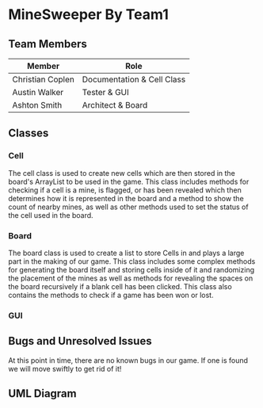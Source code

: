 # MineSweeper By Team1

## Team Members

|Member|Role|
|------|----|
|Christian Coplen|Documentation & Cell Class|
|Austin Walker|Tester & GUI|
|Ashton Smith|Architect & Board|

## Classes

### Cell

The cell class is used to create new cells which are then stored in the board's ArrayList to be used in the game. This class includes methods for checking if a cell is a mine, is flagged, or has been revealed which then determines how it is represented in the board and a method to show the count of nearby mines, as well as other methods used to set the status of the cell used in the board.

### Board

The board class is used to create a list to store Cells in and plays a large part in the making of our game. This class includes some complex methods for generating the board itself and storing cells inside of it and randomizing the placement of the mines as well as methods for revealing the spaces on the board recursively if a blank cell has been clicked. This class also contains the methods to check if a game has been won or lost.

### GUI

## Bugs and Unresolved Issues

At this point in time, there are no known bugs in our game. If one is found we will move swiftly to get rid of it!

## UML Diagram

